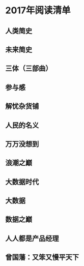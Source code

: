 # 2017年阅读清单

<link rel="stylesheet" type="text/css" href="../auto-number-title.css" />

## 人类简史

## 未来简史

## 三体（三部曲）

## 参与感

## 解忧杂货铺

## 人民的名义

## 万万没想到

## 浪潮之巅

## 大数据时代

## 大数据

## 数据之巅

## 人人都是产品经理

## 曾国藩：又笨又慢平天下
